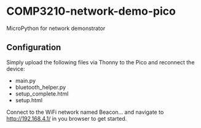# COMP3210-network-demo-pico
MicroPython for network demonstrator

## Configuration
Simply upload the following files via Thonny to the Pico and reconnect the device:
- main.py
- bluetooth_helper.py
- setup_complete.html
- setup.html

Connect to the WiFi network named Beacon... and navigate to http://192.168.4.1/ in you browser to get started.